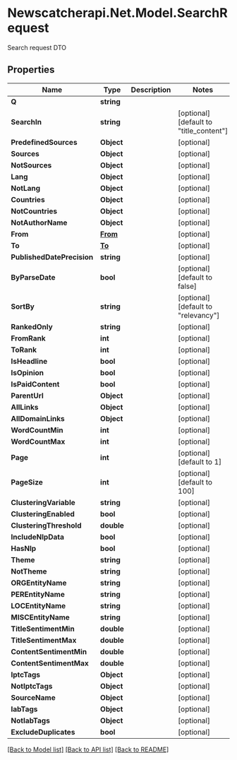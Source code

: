 # Newscatcherapi.Net.Model.SearchRequest
Search request DTO

## Properties

Name | Type | Description | Notes
------------ | ------------- | ------------- | -------------
**Q** | **string** |  | 
**SearchIn** | **string** |  | [optional] [default to "title_content"]
**PredefinedSources** | **Object** |  | [optional] 
**Sources** | **Object** |  | [optional] 
**NotSources** | **Object** |  | [optional] 
**Lang** | **Object** |  | [optional] 
**NotLang** | **Object** |  | [optional] 
**Countries** | **Object** |  | [optional] 
**NotCountries** | **Object** |  | [optional] 
**NotAuthorName** | **Object** |  | [optional] 
**From** | [**From**](From.md) |  | [optional] 
**To** | [**To**](To.md) |  | [optional] 
**PublishedDatePrecision** | **string** |  | [optional] 
**ByParseDate** | **bool** |  | [optional] [default to false]
**SortBy** | **string** |  | [optional] [default to "relevancy"]
**RankedOnly** | **string** |  | [optional] 
**FromRank** | **int** |  | [optional] 
**ToRank** | **int** |  | [optional] 
**IsHeadline** | **bool** |  | [optional] 
**IsOpinion** | **bool** |  | [optional] 
**IsPaidContent** | **bool** |  | [optional] 
**ParentUrl** | **Object** |  | [optional] 
**AllLinks** | **Object** |  | [optional] 
**AllDomainLinks** | **Object** |  | [optional] 
**WordCountMin** | **int** |  | [optional] 
**WordCountMax** | **int** |  | [optional] 
**Page** | **int** |  | [optional] [default to 1]
**PageSize** | **int** |  | [optional] [default to 100]
**ClusteringVariable** | **string** |  | [optional] 
**ClusteringEnabled** | **bool** |  | [optional] 
**ClusteringThreshold** | **double** |  | [optional] 
**IncludeNlpData** | **bool** |  | [optional] 
**HasNlp** | **bool** |  | [optional] 
**Theme** | **string** |  | [optional] 
**NotTheme** | **string** |  | [optional] 
**ORGEntityName** | **string** |  | [optional] 
**PEREntityName** | **string** |  | [optional] 
**LOCEntityName** | **string** |  | [optional] 
**MISCEntityName** | **string** |  | [optional] 
**TitleSentimentMin** | **double** |  | [optional] 
**TitleSentimentMax** | **double** |  | [optional] 
**ContentSentimentMin** | **double** |  | [optional] 
**ContentSentimentMax** | **double** |  | [optional] 
**IptcTags** | **Object** |  | [optional] 
**NotIptcTags** | **Object** |  | [optional] 
**SourceName** | **Object** |  | [optional] 
**IabTags** | **Object** |  | [optional] 
**NotIabTags** | **Object** |  | [optional] 
**ExcludeDuplicates** | **bool** |  | [optional] 

[[Back to Model list]](../README.md#documentation-for-models) [[Back to API list]](../README.md#documentation-for-api-endpoints) [[Back to README]](../README.md)

